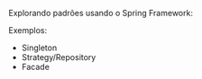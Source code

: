 

Explorando padrões usando o Spring Framework: 

Exemplos:
- Singleton
- Strategy/Repository
- Facade

